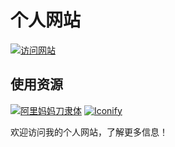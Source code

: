 # 个人网站

[![访问网站](https://img.shields.io/badge/访问-dnzzk2.icu-blue?style=flat-square)](https://dnzzk2.cn)

## 使用资源

[![阿里妈妈刀隶体](https://img.shields.io/badge/字体-阿里妈妈刀隶体-orange?style=flat-square)](https://www.iconfont.cn/fonts/detail?spm=a313x.7781069.1998910419.d9df05512&cnid=1ntUmJ7Q4Jhw)
[![Iconify](https://img.shields.io/badge/图标-Iconify-green?style=flat-square)](https://iconify.design/)

欢迎访问我的个人网站，了解更多信息！
